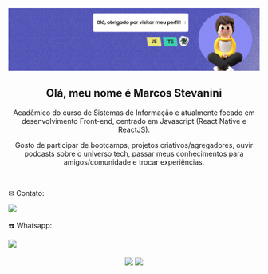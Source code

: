 <div align="center">
 
![LinkedIn Banner (1)](https://github.com/MarcosStevanini/toPortfolio/blob/master/src/assets/redme.png)

## Olá, meu nome é Marcos Stevanini
 
<p> Acadêmico do curso de Sistemas de Informação e atualmente focado em desenvolvimento Front-end, centrado em Javascript (React Native e ReactJS). 

Gosto de participar de bootcamps, projetos criativos/agregadores, ouvir podcasts sobre o universo tech, passar meus conhecimentos para amigos/comunidade e trocar experiências.
</p>
</div>

<br>

<!-- [![Abrir com GitHub Codespaces](https://github.com/codespaces/badge.svg)](https://marcosstevanini-congenial-meme-pw745xrvw7rh7rrr.github.dev/) -->

<div>
<div>
<p align="left">
✉ Contato:
</p>

<a href="https://www.linkedin.com/in/marcos-stevanini-30308b195/" target="_blank">
<img src="https://img.shields.io/badge/LinkedIn-0077B5?style=for-the-badge&logo=linkedin&logoColor=black" target="_blank">
</a>
</div>
<div>
<p align="left">
☎️ Whatsapp:
</p>

<a href="https://wa.me/5522988379588?text=E+ai%2C+Marcos+Stevanini.+Vim+atrav%C3%A9s+do+Github%2C+tudo+bem+com+voc%C3%AA%3F%3F%3F" target="_blank">
<img src="https://img.shields.io/badge/whatsapp-0077B5?style=for-the-badge&logo=whatsapp&logoColor=black" target="_blank">
</a>
</div>
</div>

</div>
<br/>
<div align="center">
<img height="200em" src="https://github-readme-stats.vercel.app/api?username=marcosstevanini&show_icons=true&t&theme=dark"/>
<img height="200em" src="https://github-readme-stats.vercel.app/api/top-langs/?username=marcosstevanini&langs_count=5)](https://github.com/anuraghazra/github-readme-statsCompact&theme=dark"/>

</div>
